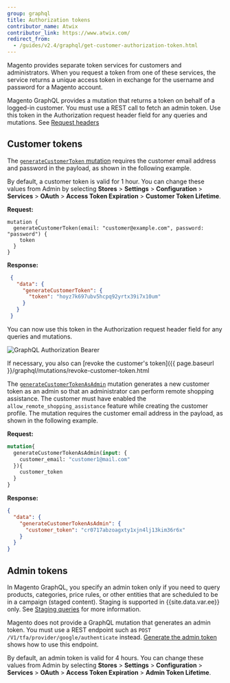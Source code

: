 ```yaml
---
group: graphql
title: Authorization tokens
contributor_name: Atwix
contributor_link: https://www.atwix.com/
redirect_from:
  - /guides/v2.4/graphql/get-customer-authorization-token.html
---
```


Magento provides separate token services for customers and administrators. When you request a token from one of these services, the service returns a unique access token in exchange for the username and password for a Magento account.

Magento GraphQL provides a mutation that returns a token on behalf of a logged-in customer. You must use a REST call to fetch an admin token. Use this token in the Authorization request header field for any queries and mutations. See [Request headers]({{page.baseurl}}/graphql/send-request.html#headers)

## Customer tokens

The [`generateCustomerToken` mutation]({{page.baseurl}}/graphql/mutations/generate-customer-token.html) requires the customer email address and password in the payload, as shown in the following example.

By default, a customer token is valid for 1 hour. You can change these values from Admin by selecting **Stores** > **Settings** > **Configuration** > **Services** > **OAuth** > **Access Token Expiration** > **Customer Token Lifetime**.

**Request:**

```text
mutation {
  generateCustomerToken(email: "customer@example.com", password: "password") {
    token
  }
}
```

**Response:**

```json
 {
   "data": {
     "generateCustomerToken": {
       "token": "hoyz7k697ubv5hcpq92yrtx39i7x10um"
     }
   }
 }
```

You can now use this token in the Authorization request header field for any queries and mutations.

![GraphQL Authorization Bearer]({{site.baseurl}}/common/images/graphql/graphql-authorization.png)

If necessary, you also can [revoke the customer's token]({{ page.baseurl }}/graphql/mutations/revoke-customer-token.html

The [`generateCustomerTokenAsAdmin`]({{page.baseurl}}/graphql/mutations/generate-customer-token-as-admin.html) mutation generates a new customer token as an admin so that an administrator can perform remote shopping assistance.
The customer must have enabled the `allow_remote_shopping_assistance` feature while creating the customer profile. The mutation requires the customer email address in the payload, as shown in the following example.

**Request:**

```graphql
mutation{
  generateCustomerTokenAsAdmin(input: {
    customer_email: "customer1@mail.com"
  }){
    customer_token
  }
}
```

**Response:**

```json
{
  "data": {
    "generateCustomerTokenAsAdmin": {
      "customer_token": "cr0717abzoagxty1xjn4lj13kim36r6x"
    }
  }
}
```

## Admin tokens

In Magento GraphQL, you specify an admin token only if you need to query products, categories, price rules, or other entities that are scheduled to be in a campaign (staged content). Staging is supported in {{site.data.var.ee}} only. See [Staging queries]({{page.baseurl}}/graphql/queries/index.html#staging) for more information.

Magento does not provide a GraphQL mutation that generates an admin token. You must use a REST endpoint such as `POST /V1/tfa/provider/google/authenticate` instead. [Generate the admin token](https://developer.adobe.com/commerce/webapi/rest/tutorials/prerequisite-tasks/) shows how to use this endpoint.

By default, an admin token is valid for 4 hours. You can change these values from Admin by selecting **Stores** > **Settings** > **Configuration** > **Services** > **OAuth** > **Access Token Expiration** > **Admin Token Lifetime**.
